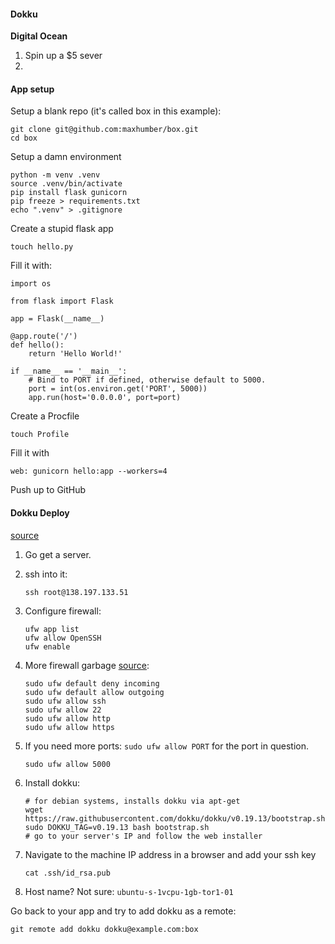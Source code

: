 #### Dokku

**Digital Ocean**

1. Spin up a $5 sever
2. 



#### App setup

Setup a blank repo (it's called box in this example):

```
git clone git@github.com:maxhumber/box.git
cd box
```

Setup a damn environment

```
python -m venv .venv
source .venv/bin/activate
pip install flask gunicorn
pip freeze > requirements.txt
echo ".venv" > .gitignore
```

Create a stupid flask app

```
touch hello.py
```

Fill it with:

```
import os

from flask import Flask

app = Flask(__name__)

@app.route('/')
def hello():
    return 'Hello World!'

if __name__ == '__main__':
    # Bind to PORT if defined, otherwise default to 5000.
    port = int(os.environ.get('PORT', 5000))
    app.run(host='0.0.0.0', port=port)
```

Create a Procfile

```
touch Profile
```

Fill it with 

```
web: gunicorn hello:app --workers=4
```

Push up to GitHub 



#### Dokku Deploy

[source](https://www.linode.com/docs/applications/containers/deploy-a-flask-application-with-dokku/)

1. Go get a server.

2. ssh into it:

   ```
   ssh root@138.197.133.51
   ```

3. Configure firewall:

   ````
   ufw app list
   ufw allow OpenSSH
   ufw enable
   ````

4. More firewall garbage [source](https://www.digitalocean.com/community/tutorials/how-to-set-up-a-firewall-with-ufw-on-ubuntu-18-04):

   ```
   sudo ufw default deny incoming
   sudo ufw default allow outgoing
   sudo ufw allow ssh
   sudo ufw allow 22
   sudo ufw allow http 
   sudo ufw allow https
   ```

5. If you need more ports: `sudo ufw allow PORT` for the port in question.   

   ```
   sudo ufw allow 5000
   ```

6. Install dokku:

   ```
   # for debian systems, installs dokku via apt-get
   wget https://raw.githubusercontent.com/dokku/dokku/v0.19.13/bootstrap.sh
   sudo DOKKU_TAG=v0.19.13 bash bootstrap.sh
   # go to your server's IP and follow the web installer 
   ```

7. Navigate to the machine IP address in a browser and add your ssh key

   ```
   cat .ssh/id_rsa.pub
   ```

8. Host name? Not sure: `ubuntu-s-1vcpu-1gb-tor1-01`



Go back to your app and try to add dokku as a remote:

```
git remote add dokku dokku@example.com:box
```





